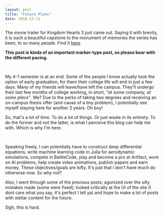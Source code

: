 ```yaml
---
layout: post
title: "Future Plans"
date: 2018-12-11
---
```


The movie trailer for Kingdom Hearts 3 just came out. Saying it with brevity, it is such a beautiful capstone to the monument of memories the series has been, to so many people. Find it [here](https://www.youtube.com/watch?v=16N6IkhxprE).

**This post is kinda of an important marker-type post, so please bear with the different pacing.**

&nbsp;

My 4-1 semester is at an end.
Some of the people I know actually took the option of early graduation, for them their college life will end in just a few days.
Many of my friends will leave/have left the campus. They'll undergo their last few months of college working, in short, *"at some company, at some place"*.
Me? Due to the perks of taking two degrees and receiving an on-campus thesis offer (and cause of a tiny problem), I potentially see myself staying here for another 2 years.
Oh boy!

So, that's a lot of time.
To do a lot of things.
Or just waste in its entirety.
To do the former and not the latter, is what I perceive this blog can help me with.
Which is why I'm here.

&nbsp;

Speaking freely, I can potentially have to construct deep differential equations, write machine learning code in Julia for aerodynamic simulations, compete in BattleCode, play and become a pro at Artifact, work on AI problems, help create video animations, publish papers and earn money.
These objectives/goals are lofty.
It's just that I don't have much do otherwise now. So why not?

Also, I went through some of the previous posts; agonized over the silly mistakes made (some were fixed); looked critically at the UI of the site (I dont care what you say, it's perfect I tell ya) and hope to make a lot of posts with stellar content for the future.

Sigh, this is hard.
